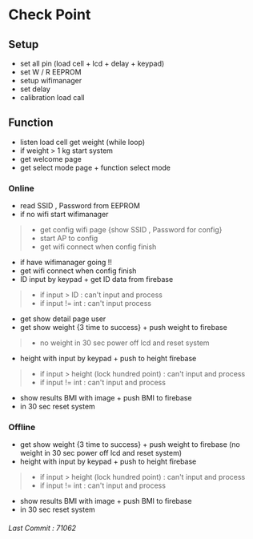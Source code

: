 # **Check Point**
## Setup <br>
- set all pin (load cell + lcd + delay + keypad) <br>
- set W / R EEPROM <br>
- setup wifimanager <br>
- set delay <br>
- calibration load call <br>
## Function <br>
- listen load cell get weight (while loop)<br>
- if weight > 1 kg start system <br>
- get welcome page<br>
- get select mode page + function select mode<br>
### Online <br>
- read SSID , Password from EEPROM
- if no wifi start wifimanager 
 > - get config wifi page {show SSID , Password for config} <br>
 > - start AP to config <br>
 > - get wifi connect when config finish <br>
- if have wifimanager going !! 
- get wifi connect when config finish
- ID input by keypad + get ID data from firebase 
 > - if input > ID : can't input and process <br>
 > - if input != int : can't input process
- get show detail page user
- get show weight {3 time to success} + push weight to firebase 
 > - no weight in 30 sec power off lcd and reset system
- height with input by keypad + push to height firebase  
 > - if input > height (lock hundred point) : can't input and process 
 > - if input != int : can't input and process
- show results BMI with image  + push BMI to firebase 
- in 30 sec reset system
### Offline
- get show weight \{3 time to success\} + push weight to firebase (no weight in 30 sec power off lcd and reset system)
- height with input by keypad + push to height firebase  
 > - if input > height (lock hundred point) : can't input and process 
 > - if input != int : can't input and process
- show results BMI with image  + push BMI to firebase 
- in 30 sec reset system

###### Last Commit : 71062 
